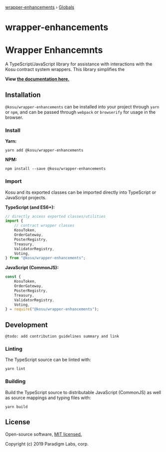 [wrapper-enhancements](README.md) › [Globals](globals.md)

# wrapper-enhancements

# Wrapper Enhancemnts

A TypeScript/JavaScript library for assistance with interactions with the Kosu contract system wrappers.  This library simplifies the 

**View [the documentation here.](https://github.com/ParadigmFoundation/kosu-monorepo/blob/master/packages/kosu-wrapper-enhancements/docs/)**

## Installation

`@kosu/wrapper-enhancements` can be installed into your project through `yarn` or `npm`, and can be passed through `webpack` or `browserify` for usage in the browser.

### Install

**Yarn:**

```
yarn add @kosu/wrapper-enhancements
```

**NPM:**

```
npm install --save @kosu/wrapper-enhancements
```

### Import

Kosu and its exported classes can be imported directly into TypeScript or JavaScript projects.

**TypeScript (and ES6+):**

```typescript
// directly access exported classes/utilities
import {
    // contract wrapper classes
    KosuToken,
    OrderGateway,
    PosterRegistry,
    Treasury,
    ValidatorRegistry,
    Voting,
} from "@kosu/wrapper-enhancements";
```

**JavaScript (CommonJS):**

```javascript
const {
    KosuToken,
    OrderGateway,
    PosterRegistry,
    Treasury,
    ValidatorRegistry,
    Voting,
} = require("@kosu/wrapper-enhancements");
```

## Development

```
@todo: add contribution guidelines summary and link
```

### Linting

The TypeScript source can be linted with:

```
yarn lint
```

### Building

Build the TypeScript source to distributable JavaScript (CommonJS) as well as source mappings and typing files with:

```
yarn build
```

## License

Open-source software, [MIT licensed.](https://github.com/ParadigmFoundation/kosu-monorepo/blob/master/LICENSE)

Copyright (c) 2019 Paradigm Labs, corp.
